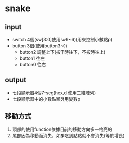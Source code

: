 # snake
## input
- switch 4個(sw[3:0]使用sw9~6)(用來控制小數點p)
- button 3個(使用button3~0)
    - button2 調整上下(按下時往下，不按時往上)
    - button1 往左
    - button0 往右
## output
- 七段顯示器4個7-seg(hex_d 使用二維陣列)
- 七段顯示器中的小數點額外用變數p
## 移動方式
1. 頭部的使用function依據目前的移動方向多一格亮的
2. 尾部因為移動而消失，如果吃到點點就不會消失(等於增長)
